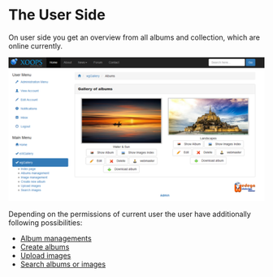 # The User Side

On user side you get an overview from all albums and collection, which are online currently.

![](../../.gitbook/assets/index1.png)

Depending on the permissions of current user the user have additionally following possibilities:

* [Album managements](https://github.com/XoopsDocs/wggallery-tutorial/tree/45f25e68ac41e9e8be88092517890d7f56d65a11/english/the-user-side/album_management.md)
* [Create albums](https://github.com/XoopsDocs/wggallery-tutorial/tree/45f25e68ac41e9e8be88092517890d7f56d65a11/english/the-user-side/album_create.md)
* [Upload images](https://github.com/XoopsDocs/wggallery-tutorial/tree/45f25e68ac41e9e8be88092517890d7f56d65a11/english/the-user-side/upload_images.md)
* [Search albums or images](search.md)

